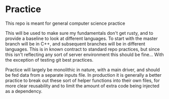 # Practice
This repo is meant for general computer science practice

This will be used to make sure my fundamentals don't get rusty, and to provide a baseline to look at different languages.  To start with the master branch will be in C++, and subsequent branches will be in different languages.  This is in known contract to standard repo practices, but since this isn't reflecting any sort of server environment this should be fine... With the exception of testing git best practices.

Practice will largely be monolithic in nature, with a main driver, and should be fed data from a separate inputs file.  In production it is generally a better practice to break out these sort of helper functions into their own files, for more clear reusability and to limit the amount of extra code being injected as a dependency.
